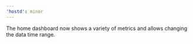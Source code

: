 ```yaml
---
'hostd': minor
---
```


The home dashboard now shows a variety of metrics and allows changing the data time range.
